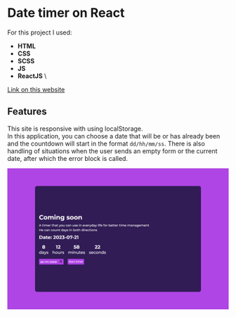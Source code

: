 # Date timer on React
For this project I used:
* __HTML__
* __CSS__
* __SCSS__
* __JS__
* __ReactJS__ \

[Link on this website](https://k-a-webdev.github.io/DateTimer_React/)

## Features
This site is responsive with using localStorage. \
In this application, you can choose a date that will be or has already been and the countdown will start in the format `dd/hh/mm/ss`.
There is also handling of situations when the user sends an empty form or the current date, after which the error block is called.

![Preview photo](src/img/Preview.png)
